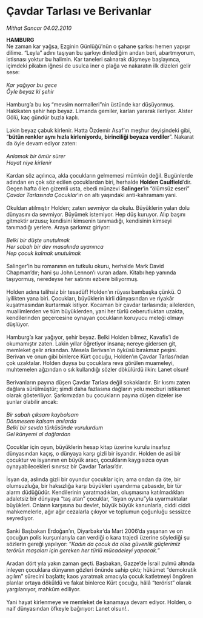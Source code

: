 # Çavdar Tarlası ve Berivanlar

*Mithat Sancar 04.02.2010*

<div class="taraf_structure_2col_1zq">
<div class="margen_n">



 <p><b>HAMBURG</b> <br/>Ne zaman kar yağsa, Ezginin Günlüğü’nün o şahane şarkısı hemen yapışır dilime. “Leyla” adını taşıyan bu şarkıyı dinlediğim andan beri, abartmıyorum, istisnası yoktur bu halimin. Kar taneleri salınarak düşmeye başlayınca, içimdeki pikabın iğnesi de usulca iner o plağa ve nakaratın ilk dizeleri gelir sese:<i> <br/><br/>Kar yağıyor bu gece <br/>Öyle beyaz ki şehir</i> <br/><br/>Hamburg’a bu kış “mevsim normalleri”nin üstünde kar düşüyormuş. Hakikaten şehir hep beyaz. Limanda gemiler, karları yararak ilerliyor. Alster Gölü, kaç gündür buzla kaplı. <br/><br/>Lakin beyaz çabuk kirlenir. Hatta Özdemir Asaf’ın meşhur deyişindeki gibi, “<b>bütün renkler aynı hızla kirleniyordu<i>, </i>birinciliği beyaza verdiler</b>”.<i> </i>Nakarat da öyle devam ediyor zaten:<i> <br/><br/>Anlamak bir ömür sürer <br/>Hayat niye kirlenir</i> <br/><br/>Kardan söz açılınca, akla çocukların gelmemesi mümkün değil. Bugünlerde adından en çok söz edilen çocuklardan biri, herhalde <b>Holden Caulfield</b>’dir. Geçen hafta ölen gizemli usta, ebedi münzevi <b>Salinger</b>’in “ölümsüz eseri” <i>Çavdar Tarlasında Çocuklar</i>’ın on altı yaşındaki anti-kahramanı yani. <br/><br/>Okuldan atılmıştır Holden; zaten sevmiyor da okulu. Büyüklerin yalan dolu dünyasını da sevmiyor. Büyümek istemiyor. Hep düş kuruyor. Alıp başını gitmektir arzusu; kendisini kimsenin tanımadığı, kendisinin kimseyi tanımadığı yerlere. Araya şarkımız giriyor:<i> <br/><br/>Belki bir düşte unutulmak <br/>Her sabah bir dev masalında uyanınca <br/>Hep çocuk kalmak unutulmak</i> <br/><br/>Salinger’in bu romanının en tutkulu okuru, herhalde Mark David Chapman’dır; hani şu John Lennon’ı vuran adam. Kitabı hep yanında taşıyormuş, neredeyse her satırını ezbere biliyormuş. <br/><br/>Holden adına talihsiz bir tesadüf! Holden’ın rüyası bambaşka çünkü. O iyilikten yana biri. Çocukları, büyüklerin kirli dünyasından ve riyakâr kuşatmasından kurtarmak istiyor. Kocaman bir çavdar tarlasında; ailelerden, muallimlerden ve tüm büyüklerden, yani her türlü ceberutluktan uzakta, kendilerinden geçercesine oynayan çocukların koruyucu meleği olmayı düşlüyor. <br/><br/>Hamburg’a kar yağıyor, şehir beyaz. Belki Holden bilmez, Kavafis’i de okumamıştır zaten. Lakin yıllar öğretiyor insana; nereye gidersen git, memleket gelir arkandan. Mesela Berivan’ın öyküsü bırakmaz peşini. Berivan ve onun gibi binlerce Kürt çocuğu, Holden’ın Çavdar Tarlası’ndan çok uzaktalar. Holden duysa bu çocuklara reva görülen muameleyi, muhtemelen ağzından o sık kullandığı sözler dökülürdü ilkin: Lanet olsun! <br/><br/>Berivanların payına düşen Çavdar Tarlası değil sokaklardır. Bir kısmı zaten dağlara sürülmüştür; şimdi daha fazlasına dağların yolu mecburi istikamet olarak gösteriliyor. Şarkımızdan bu çocukların payına düşen dizeler ise şunlar olabilir ancak:<i> <br/><br/>Bir sabah çıksam kaybolsam <br/>Dönmesem kalsam anılarda <br/>Belki bir sevda türküsünde vurulurdum <br/>Gel künyemi al dağlardan</i> <br/><br/>Çocuklar için oyun, büyüklerin hesap kitap üzerine kurulu insafsız dünyasından kaçış, o dünyaya karşı gizli bir isyandır. Holden de asi bir çocuktur ve isyanının en büyük aracı, çocukların kaygısızca oyun oynayabilecekleri sınırsız bir Çavdar Tarlası’dır. <br/><br/>İsyan da, aslında gizli bir oyundur çocuklar için; ama ondan da öte, bir olumsuzluğa, bir haksızlığa karşı büyükleri uyandırma çabasıdır, bir tür alarm düdüğüdür. Kendilerinin yaratmadıkları, oluşmasına katılmadıkları adaletsiz bir dünyaya “taş atan” çocuklar, “isyan oyunu”yla uyarmaktalar büyükleri. Onların karşısına bu devlet, büyük büyük kanunlarla, ciddi ciddi mahkemelerle, ağır ağır cezalarla çıkıyor ve toplumun çoğunluğu sessizce seyrediyor. <br/><br/>Sanki Başbakan Erdoğan’ın, Diyarbakır’da Mart 2006’da yaşanan ve on çocuğun polis kurşunlarıyla can verdiği o kara trajedi üzerine söylediği şu sözlerin gereği yapılıyor: “<i>Kadın da çocuk da olsa güvenlik güçlerimiz terörün maşaları için gereken her türlü mücadeleyi yapacak.</i>” <br/><br/>Aradan dört yıla yakın zaman geçti. Başbakan, Gazze’de İsrail zulmü altında inleyen çocuklara dünyanın gözleri önünde sahip çıktı; hükümet “demokratik açılım” sürecini başlattı; kaos yaratmak amacıyla çocuk katletmeyi öngören planlar ortaya döküldü ve fakat binlerce Kürt çocuğu, hâlâ “terörist” olarak yargılanıyor, mahkûm ediliyor. <br/><br/>Yani hayat kirlenmeye ve memleket de kanamaya devam ediyor. Holden, o naif dünyasından öfkeyle bağırıyor: Lanet olsun!.. </p>
<br/>
<br/>
<br/>



<br/>


<div id="taraf_not">
</div>

</div>


</div>
